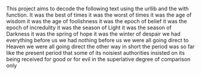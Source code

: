 This project aims to decode the following text using the urllib and the with function.
It was the best of times
it was the worst of times
it was the age of wisdom
it was the age of foolishness
it was the epoch of belief
it was the epoch of incredulity
it was the season of Light
it was the season of Darkness
it was the spring of hope
it was the winter of despair
we had everything before us
we had nothing before us
we were all going direct to Heaven
we were all going direct the other way
in short the period was so far like the present period that some of
its noisiest authorities insisted on its being received for good or for
evil in the superlative degree of comparison only